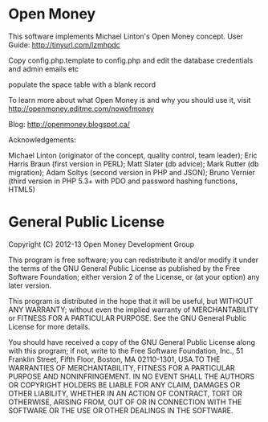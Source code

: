 # Open Money

This software implements Michael Linton's Open Money concept.  User Guide: http://tinyurl.com/lzmhpdc

Copy config.php.template to config.php and edit the database credentials and admin emails etc

populate the space table with a blank record

To learn more about what Open Money is and why you should use it, visit http://openmoney.editme.com/nowofmoney

Blog: http://openmoney.blogspot.ca/

Acknowledgements:

Michael Linton (originator of the concept, quality control, team leader);
Eric Harris Braun (first version in PERL);
Matt Slater (db advice);
Mark Rutter (db migration);
Adam Soltys (second version in PHP and JSON);
Bruno Vernier (third version in PHP 5.3+ with PDO and password hashing functions, HTML5)

# General Public License

Copyright (C) 2012-13 Open Money Development Group

This program is free software; you can redistribute it and/or
modify it under the terms of the GNU General Public License
as published by the Free Software Foundation; either version 2
of the License, or (at your option) any later version.

This program is distributed in the hope that it will be useful,
but WITHOUT ANY WARRANTY; without even the implied warranty of
MERCHANTABILITY or FITNESS FOR A PARTICULAR PURPOSE.  See the
GNU General Public License for more details.

You should have received a copy of the GNU General Public License
along with this program; if not, write to the Free Software
Foundation, Inc., 51 Franklin Street, Fifth Floor, Boston, MA  02110-1301, USA.TO THE WARRANTIES OF MERCHANTABILITY, FITNESS FOR A PARTICULAR PURPOSE AND NONINFRINGEMENT. IN NO EVENT SHALL THE AUTHORS OR COPYRIGHT HOLDERS BE LIABLE FOR ANY CLAIM, DAMAGES OR OTHER LIABILITY, WHETHER IN AN ACTION OF CONTRACT, TORT OR OTHERWISE, ARISING FROM, OUT OF OR IN CONNECTION WITH THE SOFTWARE OR THE USE OR OTHER DEALINGS IN THE SOFTWARE.
